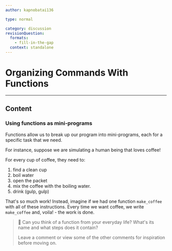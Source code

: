```yaml
---
author: kapnobatai136

type: normal

category: discussion
revisionQuestion:
  formats:
    - fill-in-the-gap
  context: standalone
---
```


# Organizing Commands With Functions

---
## Content

### Using functions as mini-programs

Functions allow us to break up our program into mini-programs, each for a specific task that we need. 

For instance, suppose we are simulating a human being that loves coffee! 

For every cup of coffee, they need to:

1. find a clean cup
2. boil water
3. open the packet
4. mix the coffee with the boiling water.
5. drink (gulp, gulp)

That's so much work! Instead, imagine if we had one function `make_coffee` with all of these instructions. Every time we want coffee, we write `make_coffee` and, voila! - the work is done.

> 💬 Can you think of a function from your everyday life? What's its name and what steps does it contain?
>
> Leave a comment or view some of the other comments for inspiration before moving on.